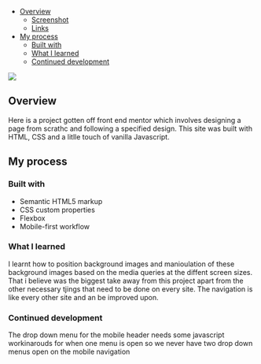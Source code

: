 -   [Overview](#overview)
    -   [Screenshot](#screenshot)
    -   [Links](#links)
-   [My process](#my-process)
    -   [Built with](#built-with)
    -   [What I learned](#what-i-learned)
    -   [Continued development](#continued-development)

![](description.gif)

## Overview

Here is a project gotten off front end mentor which involves designing a page from scrathc and following a specified design. This site was built with HTML, CSS and a litlle touch of vanilla Javascript.

## My process

### Built with

-   Semantic HTML5 markup
-   CSS custom properties
-   Flexbox
-   Mobile-first workflow

### What I learned

I learnt how to position background images and manioulation of these background images based on the media queries at the diffent screen sizes. That i believe was the biggest take away from this project apart from the other necessary tjings that need to be done on every site. The navigation is like every other site and an be improved upon.

### Continued development

The drop down menu for the mobile header needs some javascript workinarouds for when one menu is open so we never have two drop down menus open on the mobile navigation
